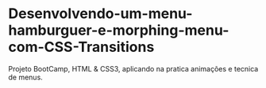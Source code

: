 # Desenvolvendo-um-menu-hamburguer-e-morphing-menu-com-CSS-Transitions

Projeto BootCamp, HTML & CSS3, aplicando na pratica animações e tecnica de menus.
